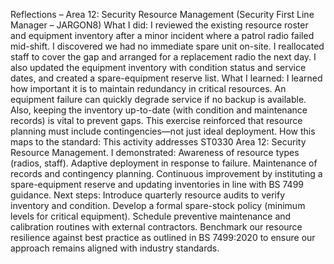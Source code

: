 Reflections – Area 12: Security Resource Management
(Security First Line Manager – JARGON8)
What I did:
I reviewed the existing resource roster and equipment inventory after a minor incident where a patrol radio failed mid-shift. I discovered we had no immediate spare unit on-site. I reallocated staff to cover the gap and arranged for a replacement radio the next day. I also updated the equipment inventory with condition status and service dates, and created a spare-equipment reserve list.
What I learned:
I learned how important it is to maintain redundancy in critical resources. An equipment failure can quickly degrade service if no backup is available. Also, keeping the inventory up-to-date (with condition and maintenance records) is vital to prevent gaps. This exercise reinforced that resource planning must include contingencies—not just ideal deployment.
How this maps to the standard:
This activity addresses ST0330 Area 12: Security Resource Management. I demonstrated:
Awareness of resource types (radios, staff).
Adaptive deployment in response to failure.
Maintenance of records and contingency planning.
Continuous improvement by instituting a spare-equipment reserve and updating inventories in line with BS 7499 guidance.
Next steps:
Introduce quarterly resource audits to verify inventory and condition.
Develop a formal spare-stock policy (minimum levels for critical equipment).
Schedule preventive maintenance and calibration routines with external contractors.
Benchmark our resource resilience against best practice as outlined in BS 7499:2020 to ensure our approach remains aligned with industry standards.
